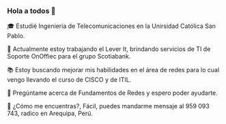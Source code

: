 ### Hola a todos 👋

<!--
**RicardoSalinasRoque/RicardoSalinasRoque** is a ✨ _special_ ✨ repository because its `README.md` (this file) appears on your GitHub profile.

Here are some ideas to get you started:

- 🔭 I’m currently working on ...
- 🌱 I’m currently learning ...
- 👯 I’m looking to collaborate on ...
- 🤔 I’m looking for help with ...
- 💬 Ask me about ...
- 📫 How to reach me: ...
- 😄 Pronouns: ...
- ⚡ Fun fact: ...
-->

🎓 Estudié Ingeniería de Telecomunicaciones en la Unirsidad Católica San Pablo.

💼 Actualmente estoy trabajando el Lever It, brindando servicios de TI de Soporte OnOffiec para el grupo Scotiabank.

📚 Estoy buscando mejorar mis habilidades en el área de redes para lo cual vengo llevando el curso de CISCO y de ITIL.

💬 Pregúntame acerca de Fundamentos de Redes y espero poder ayudarte.

📱 ¿Cómo me encuentras?, Fácil, puedes mandarme mensaje al 959 093 743, radico en Arequipa, Perú.

